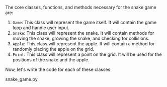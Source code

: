 The core classes, functions, and methods necessary for the snake game are:

1. `Game`: This class will represent the game itself. It will contain the game loop and handle user input.
2. `Snake`: This class will represent the snake. It will contain methods for moving the snake, growing the snake, and checking for collisions.
3. `Apple`: This class will represent the apple. It will contain a method for randomly placing the apple on the grid.
4. `Point`: This class will represent a point on the grid. It will be used for the positions of the snake and the apple.

Now, let's write the code for each of these classes.

snake_game.py
